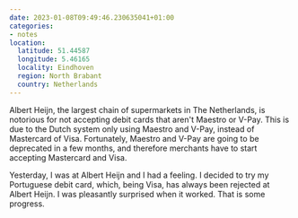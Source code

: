 ```yaml
---
date: 2023-01-08T09:49:46.230635041+01:00
categories:
- notes
location:
  latitude: 51.44587
  longitude: 5.46165
  locality: Eindhoven
  region: North Brabant
  country: Netherlands
---
```


Albert Heijn, the largest chain of supermarkets in The Netherlands, is notorious for not accepting debit cards that aren't Maestro or V-Pay. This is due to the Dutch system only using Maestro and V-Pay, instead of Mastercard of Visa. Fortunately, Maestro and V-Pay are going to be deprecated in a few months, and therefore merchants have to start accepting Mastercard and Visa.

Yesterday, I was at Albert Heijn and I had a feeling. I decided to try my Portuguese debit card, which, being Visa, has always been rejected at Albert Heijn. I was pleasantly surprised when it worked. That is some progress.
